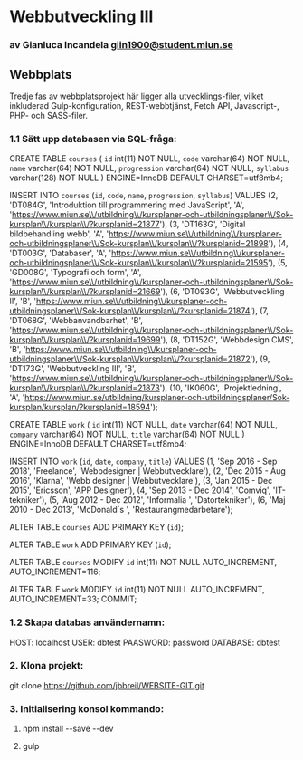 # Webbutveckling III

### av Gianluca Incandela giin1900@student.miun.se

## Webbplats

Tredje fas av webbplatsprojekt här ligger alla utvecklings-filer, vilket inkluderad Gulp-konfiguration, REST-webbtjänst, Fetch API, Javascript-, PHP- och SASS-filer. 

### 1.1 Sätt upp databasen via SQL-fråga:

CREATE TABLE `courses` (
  `id` int(11) NOT NULL,
  `code` varchar(64) NOT NULL,
  `name` varchar(64) NOT NULL,
  `progression` varchar(64) NOT NULL,
  `syllabus` varchar(128) NOT NULL
) ENGINE=InnoDB DEFAULT CHARSET=utf8mb4;

INSERT INTO `courses` (`id`, `code`, `name`, `progression`, `syllabus`) VALUES
(2, 'DT084G', 'Introduktion till programmering med JavaScript', 'A', 'https://www.miun.se\\/utbildning\\/kursplaner-och-utbildningsplaner\\/Sok-kursplan\\/kursplan\\/?kursplanid=21877'),
(3, 'DT163G', 'Digital bildbehandling webb', 'A', 'https://www.miun.se\\/utbildning\\/kursplaner-och-utbildningsplaner\\/Sok-kursplan\\/kursplan\\/?kursplanid=21898'),
(4, 'DT003G', 'Databaser', 'A', 'https://www.miun.se\\/utbildning\\/kursplaner-och-utbildningsplaner\\/Sok-kursplan\\/kursplan\\/?kursplanid=21595'),
(5, 'GD008G', 'Typografi och form', 'A', 'https://www.miun.se\\/utbildning\\/kursplaner-och-utbildningsplaner\\/Sok-kursplan\\/kursplan\\/?kursplanid=21669'),
(6, 'DT093G', 'Webbutveckling II', 'B', 'https://www.miun.se\\/utbildning\\/kursplaner-och-utbildningsplaner\\/Sok-kursplan\\/kursplan\\/?kursplanid=21874'),
(7, 'DT068G', 'Webbanvandbarhet', 'B', 'https://www.miun.se\\/utbildning\\/kursplaner-och-utbildningsplaner\\/Sok-kursplan\\/kursplan\\/?kursplanid=19699'),
(8, 'DT152G', 'Webbdesign CMS', 'B', 'https://www.miun.se\\/utbildning\\/kursplaner-och-utbildningsplaner\\/Sok-kursplan\\/kursplan\\/?kursplanid=21872'),
(9, 'DT173G', 'Webbutveckling III', 'B', 'https://www.miun.se\\/utbildning\\/kursplaner-och-utbildningsplaner\\/Sok-kursplan\\/kursplan\\/?kursplanid=21873'),
(10, 'IK060G', 'Projektledning', 'A', 'https://www.miun.se/utbildning/kursplaner-och-utbildningsplaner/Sok-kursplan/kursplan/?kursplanid=18594');

CREATE TABLE `work` (
  `id` int(11) NOT NULL,
  `date` varchar(64) NOT NULL,
  `company` varchar(64) NOT NULL,
  `title` varchar(64) NOT NULL
) ENGINE=InnoDB DEFAULT CHARSET=utf8mb4;

INSERT INTO `work` (`id`, `date`, `company`, `title`) VALUES
(1, 'Sep 2016 - Sep 2018', 'Freelance', 'Webbdesigner | Webbutvecklare'),
(2, 'Dec 2015 - Aug 2016', 'Klarna', 'Webb designer | Webbutvecklare'),
(3, 'Jan 2015 - Dec 2015', 'Ericsson', 'APP Designer'),
(4, 'Sep 2013 - Dec 2014', 'Comviq', 'IT-tekniker'),
(5, 'Aug 2012 - Dec 2012', 'Informalia ', 'Datortekniker'),
(6, 'Maj 2010 - Dec 2013', 'McDonald´s ', 'Restaurangmedarbetare');

ALTER TABLE `courses`
  ADD PRIMARY KEY (`id`);

ALTER TABLE `work`
  ADD PRIMARY KEY (`id`);

ALTER TABLE `courses`
  MODIFY `id` int(11) NOT NULL AUTO_INCREMENT, AUTO_INCREMENT=116;

ALTER TABLE `work`
  MODIFY `id` int(11) NOT NULL AUTO_INCREMENT, AUTO_INCREMENT=33;
COMMIT;

### 1.2 Skapa databas användernamn:
   HOST: localhost
   USER: dbtest
   PAASWORD: password
   DATABASE: dbtest

### 2. Klona projekt:

git clone https://github.com/jbbreil/WEBSITE-GIT.git

### 3. Initialisering konsol kommando:

1. npm install --save --dev

2. gulp
